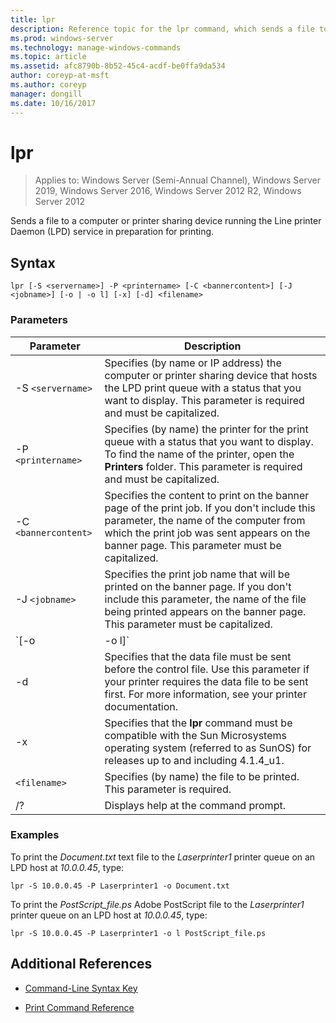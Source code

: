 ```yaml
---
title: lpr
description: Reference topic for the lpr command, which sends a file to a computer or printer sharing device running the Line printer Daemon (LPD) service in preparation for printing.
ms.prod: windows-server
ms.technology: manage-windows-commands
ms.topic: article
ms.assetid: afc8790b-8b52-45c4-acdf-be0ffa9da534
author: coreyp-at-msft
ms.author: coreyp
manager: dongill
ms.date: 10/16/2017
---
```


# lpr

> Applies to: Windows Server (Semi-Annual Channel), Windows Server 2019, Windows Server 2016, Windows Server 2012 R2, Windows Server 2012

Sends a file to a computer or printer sharing device running the Line printer Daemon (LPD) service in preparation for printing.

## Syntax

```
lpr [-S <servername>] -P <printername> [-C <bannercontent>] [-J <jobname>] [-o | -o l] [-x] [-d] <filename>
```

### Parameters

| Parameter | Description |
| --------- | ----------- |
| -S `<servername>` | Specifies (by name or IP address) the computer or printer sharing device that hosts the LPD print queue with a status that you want to display.  This parameter is required and must be capitalized. |
| -P `<printername> `| Specifies (by name) the printer for the print queue with a status that you want to display. To find the name of the printer, open the **Printers** folder. This parameter is required and must be capitalized. |
| -C `<bannercontent>` | Specifies the content to print on the banner page of the print job. If you don't include this parameter, the name of the computer from which the print job was sent appears on the banner page. This parameter must be capitalized. |
| -J `<jobname>` | Specifies the print job name that will be printed on the banner page. If you don't include this parameter, the name of the file being printed appears on the banner page. This parameter must be capitalized. |
| `[-o | -o l]` | Specifies the type of file that you want to print. The parameter **-o** specifies that you want to print a text file. The parameter **-o l** specifies that you want to print a binary file (for example, a PostScript file). |
| -d | Specifies that the data file must be sent before the control file. Use this parameter if your printer requires the data file to be sent first. For more information, see your printer documentation. |
| -x | Specifies that the **lpr** command must be compatible with the Sun Microsystems operating system (referred to as SunOS) for releases up to and including 4.1.4_u1. |
| `<filename>` | Specifies (by name) the file to be printed. This parameter is required. |
| /? | Displays help at the command prompt. |

### Examples

To print the *Document.txt* text file to the *Laserprinter1* printer queue on an LPD host at *10.0.0.45*, type:

```
lpr -S 10.0.0.45 -P Laserprinter1 -o Document.txt
```

To print the *PostScript_file.ps* Adobe PostScript file to the *Laserprinter1* printer queue on an LPD host at *10.0.0.45*, type:

```
lpr -S 10.0.0.45 -P Laserprinter1 -o l PostScript_file.ps
```

## Additional References

- [Command-Line Syntax Key](command-line-syntax-key.md)

- [Print Command Reference](print-command-reference.md)
